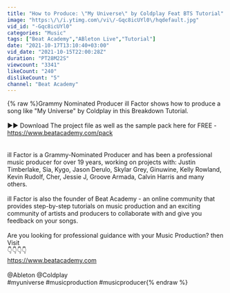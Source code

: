 ```yaml
---
title: "How to Produce: \"My Universe\" by Coldplay Feat BTS Tutorial"
image: "https:\/\/i.ytimg.com\/vi\/-Gqc8icUYl0\/hqdefault.jpg"
vid_id: "-Gqc8icUYl0"
categories: "Music"
tags: ["Beat Academy","ABleton Live","Tutorial"]
date: "2021-10-17T13:10:40+03:00"
vid_date: "2021-10-15T22:00:28Z"
duration: "PT28M22S"
viewcount: "3341"
likeCount: "240"
dislikeCount: "5"
channel: "Beat Academy"
---
```

{% raw %}Grammy Nominated Producer ill Factor shows how to produce a song like &quot;My Universe&quot; by Coldplay in this Breakdown Tutorial.<br /><br />►► Download The project file as well as the sample pack here for FREE - <a rel="nofollow" target="blank" href="https://www.beatacademy.com/pack">https://www.beatacademy.com/pack</a><br /><br /><br />ill Factor is a Grammy-Nominated Producer and has been a professional music producer for over 19 years, working on projects with: Justin Timberlake, Sia, Kygo, Jason Derulo, Skylar Grey, Ginuwine, Kelly Rowland, Kevin Rudolf, Cher, Jessie J, Groove Armada, Calvin Harris and many others.<br /><br />ill Factor is also the founder of Beat Academy - an online community that provides step-by-step tutorials on music production and an exciting community of artists and producers to collaborate with and give you feedback on your songs.<br /><br />Are you looking for professional guidance with your Music Production? then <br />Visit<br />👇👇👇👇<br /> <a rel="nofollow" target="blank" href="https://www.beatacademy.com">https://www.beatacademy.com</a><br /><br /> @Ableton @Coldplay <br />#myuniverse #musicproduction #musicproducer{% endraw %}
